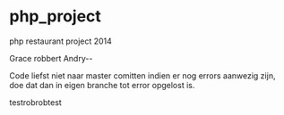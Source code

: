 php_project
===========

php restaurant project 2014


Grace
robbert
Andry--

Code liefst niet naar master comitten indien er nog errors aanwezig zijn, doe dat dan in eigen branche tot error opgelost is.

testrobrobtest